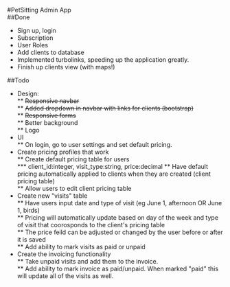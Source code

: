 #PetSitting Admin App  
##Done  

* Sign up, login  
* Subscription  
* User Roles  
* Add clients to database  
* Implemented turbolinks, speeding up the application greatly.  
* Finish up clients view (with maps!)  

##Todo  
* Design:  
** ~~Responsive navbar~~  
** ~~Added dropdown in navbar with links for clients (bootstrap)~~  
** ~~Responsive forms~~  
** Better background  
** Logo  
* UI  
** On login, go to user settings and set default pricing.  
* Create pricing profiles that work  
** Create default pricing table for users  
*** client_id:integer, visit_type:string, price:decimal 
** Have default pricing automatically applied to clients when they are created (client pricing table)  
** Allow users to edit client pricing table  
* Create new "visits" table  
** Have users input date and type of visit (eg June 1, afternoon OR June 1, birds)  
** Pricing will automatically update based on day of the week and type of visit that coorosponds to the client's pricing table  
** The price feild can be adjusted or changed by the user before or after it is saved  
** Add ability to mark visits as paid or unpaid  
* Create the invoicing functionality  
** Take unpaid visits and add them to the invoice.  
** Add ability to mark invoice as paid/unpaid. When marked "paid" this will update all of the visits as well.  